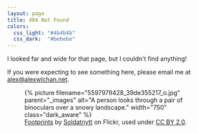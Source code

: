 ```yaml
---
layout: page
title: 404 Not Found
colors:
  css_light: "#4b4b4b"
  css_dark:  "#bebebe"
---
```

I looked far and wide for that page, but I couldn't find anything!

If you were expecting to see something here, please email me at <alex@alexwlchan.net>.

<figure>
  {%
    picture
    filename="5597979428_39de355217_o.jpg"
    parent="_images"
    alt="A person looks through a pair of binoculars over a snowy landscape."
    width="750"
    class="dark_aware"
  %}
  <figcaption>
    <a href="https://www.flickr.com/photos/soldatnytt/5597979428">Footprints</a> by <a href="https://www.flickr.com/photos/soldatnytt/">Soldatnytt</a> on Flickr,  used under <a href="https://creativecommons.org/licenses/by/2.0/deed.en">CC BY 2.0</a>.
  </figcaption>
</figure>
